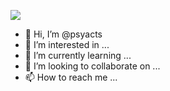 ![](https://media.discordapp.net/attachments/891926461357916170/897365052242427934/IMG_20200822_174744.jpg)
- 👋 Hi, I’m @psyacts
- 👀 I’m interested in ...
- 🌱 I’m currently learning ...
- 💞️ I’m looking to collaborate on ...
- 📫 How to reach me ...

<!---
psyacts/psyacts is a ✨ special ✨ repository because its `README.md` (this file) appears on your GitHub profile.
You can click the Preview link to take a look at your changes.
--->
